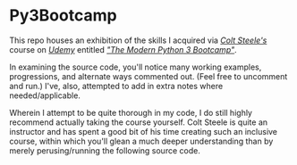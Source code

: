 # Py3Bootcamp

This repo houses an exhibition of the skills I acquired via [*Colt Steele's*](https://www.udemy.com/user/coltsteele/) course on [*Udemy*](http://www.udemy.com/) entitled [*"The Modern Python 3 Bootcamp"*](https://www.udemy.com/course/the-modern-python3-bootcamp/).

In examining the source code, you'll notice many working examples, progressions, and alternate ways commented out. (Feel free to uncomment and run.) I've, also, attempted to add in extra notes where needed/applicable.

Wherein I attempt to be quite thorough in my code, I do still highly recommend actually taking the course yourself. Colt Steele is quite an instructor and has spent a good bit of his time creating such an inclusive course, within which you'll glean a much deeper understanding than by merely perusing/running the following source code.
